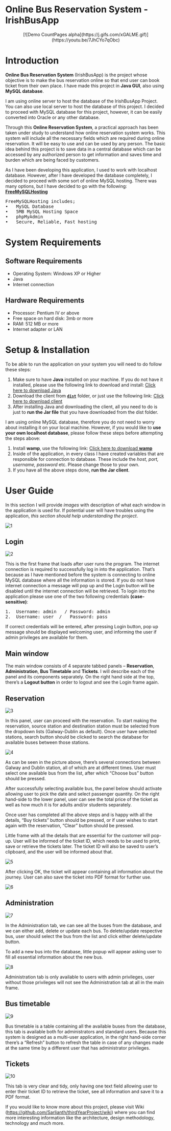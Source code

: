 # Online Bus Reservation System - IrishBusApp

<div style="text-align:center">
[![Demo CountPages alpha](https://j.gifs.com/xGALME.gif)](https://youtu.be/7JhCYo7qObc)
</div>

# Introduction
**Online Bus Reservation System** (IrishBusApp) is the project whose objective is to make the bus reservation online so that end user can book ticket from their own place. I have made this project in **Java GUI**, also using **MySQL database**.

I am using online server to host the database of the IrishBusApp Project. You can also use local server to host the database of this project. I decided to proceed with MySQL database for this project, however, it can be easily converted into Oracle or any other database.

Through this **Online Reservation System**, a practical approach has been taken under study to understand how online reservation system works. This system will include all the necessary fields which are required during online reservation. It will be easy to use and can be used by any person. The basic idea behind this project is to save data in a central database which can be accessed by any authorized person to get information and saves time and burden which are being faced by customers.

As I have been developing this application, I used to work with localhost database. However, after I have developed the database completely, I decided to proceed with some sort of online MySQL hosting. There was many options, but I have decided to go with the following: [**FreeMySQLHosting**](https://www.freemysqlhosting.net/)
<pre>
FreeMySQLHosting includes;
•	MySQL Database
•	5MB MySQL Hosting Space
•	phpMyAdmin
•	Secure, Reliable, Fast hosting
</pre>
  
# System Requirements
## Software Requirements
* Operating System: Windows XP or Higher
* Java
* Internet connection

## Hardware Requirements
* Processor: Pentium IV or above
* Free space on hard disk: 3mb or more
* RAM: 512 MB or more
* Internet adapter or LAN

# Setup & Installation
To be able to run the application on your system you will need to do follow these steps:

1.	Make sure to have **Java** installed on your machine. If you do not have it installed, please use the following link to download and install: [Click here to download Java](https://java.com/en/download/)
2.	Download the client from [**`dist`**](https://github.com/Sarlianth/thirdYearProject/tree/master/dist) folder, or just use the following link: [Click here to download client](https://github.com/Sarlianth/thirdYearProject/blob/master/dist/IrishBusApp.jar)
3.	After installing Java and downloading the client, all you need to do is just to **run the Jar file** that you have downloaded from the dist folder.

I am using online MySQL database, therefore you do not need to worry about installing it on your local machine. However, if you would like to **use your own localhost database**, please follow these steps before attempting the steps above:

1.	Install **wamp**, use the following link: [Click here to download **wamp**](https://sourceforge.net/projects/wampserver/files/WampServer%203/WampServer%203.0.0/)
2.	Inside of the application, in every class I have created variables that are responsible for connection to database. These include the *host, port, username, password* etc. Please change those to your own.
3.	If you have all the above steps done, **run the Jar client**.


# User Guide
In this section I will provide *images* with description of what each window in the application is used for. If potential user will have troubles using the application, *this section should help understanding the project*.

![1](https://cloud.githubusercontent.com/assets/10263556/25205210/59641b06-2559-11e7-86f7-30c1371588be.jpg)

## Login
![2](https://cloud.githubusercontent.com/assets/10263556/25205212/5c34fc74-2559-11e7-87b3-a4ed45c323ef.jpg)
 	
This is the first frame that loads after user runs the program. The internet connection is required to successfully log in into the application. That’s because as I have mentioned before the system is connecting to online MySQL database where all the information is stored. If you do not have internet connection a message will pop up and the Login button will be disabled until the internet connection will be retrieved. To login into the application please use one of the two following credentials **(case-sensitive)**:

<pre>
1.	Username: admin	  /	Password: admin
2.	Username: user	/	Password: pass 
</pre>

If correct credentials will be entered, after pressing Login button, pop up message should be displayed welcoming user, and informing the user if admin privileges are available for them.

## Main window
The main window consists of 4 separate tabbed panels – **Reservation**, **Administration**, **Bus Timetable** and **Tickets**. I will describe each of the panel and its components separately. On the right hand side at the top, there’s a **Logout button** in order to logout and see the Login frame again.

## Reservation

![3](https://cloud.githubusercontent.com/assets/10263556/25205218/5ec49062-2559-11e7-94d9-5ec8480b0202.jpg)

In this panel, user can proceed with the reservation. To start making the reservation, source station and destination station must be selected from the dropdown lists (Galway-Dublin as default). Once user have selected stations, search button should be clicked to search the database for available buses between those stations. 
  
![4](https://cloud.githubusercontent.com/assets/10263556/25205222/609933a2-2559-11e7-964a-c7707f743975.jpg)

As can be seen in the picture above, there’s several connections between Galway and Dublin station, all of which are at different times. User must select one available bus from the list, after which “Choose bus” button should be pressed.

After successfully selecting available bus, the panel below should activate allowing user to pick the date and select passenger quantity. On the right hand-side to the lower panel, user can see the total price of the ticket as well as how much it is for adults and/or students separately. 

Once user has completed all the above steps and is happy with all the details, “Buy tickets” button should be pressed, or if user wishes to start again with the reservation, “Clear” button should be pressed. 

Little frame with all the details that are essential for the customer will pop-up. User will be informed of the ticket ID, which needs to be used to print, save or retrieve the tickets later. The ticket ID will also be saved to user’s clipboard, and the user will be informed about that.

![5](https://cloud.githubusercontent.com/assets/10263556/25205228/626a5058-2559-11e7-8fb5-0810b9f23f33.jpg)

After clicking OK, the ticket will appear containing all information about the journey. User can also save the ticket into PDF format for further use.

![6](https://cloud.githubusercontent.com/assets/10263556/25205231/63d68de4-2559-11e7-9d96-7076b23fe7cf.jpg)


## Administration

![7](https://cloud.githubusercontent.com/assets/10263556/25205236/6545037c-2559-11e7-9fb5-f634e7820182.jpg)

In the Administration tab, we can see all the buses from the database, and we can either add, delete or update each bus. To delete/update respective bus, user should select the bus from the list and click either delete/update button.

To add a new bus into the database, little popup will appear asking user to fill all essential information about the new bus.

![8](https://cloud.githubusercontent.com/assets/10263556/25205239/66aa9fe2-2559-11e7-8fa0-9bfab863d9ab.jpg)

Administration tab is only available to users with admin privileges, user without those privileges will not see the Administration tab at all in the main frame.

## Bus timetable

![9](https://cloud.githubusercontent.com/assets/10263556/25205241/684f6152-2559-11e7-9063-29bf3e94cf7c.jpg)

Bus timetable is a table containing all the available buses from the database, this tab is available both for administrators and standard users. Because this system is designed as a multi-user application, in the right hand-side corner there’s a “Refresh” button to refresh the table in case of any changes made at the same time by a different user that has administrator privileges. 

## Tickets

![10](https://cloud.githubusercontent.com/assets/10263556/25205243/6a3fe428-2559-11e7-9df3-c36d25345974.jpg)

This tab is very clear and tidy, only having one text field allowing user to enter their ticket ID to retrieve the ticket, see all information and save it to a PDF format.

If you would like to know more about this project, please visit Wiki (https://github.com/Sarlianth/thirdYearProject/wiki) where you can find more interesting information like the architecture, design methodology, technology and much more.
